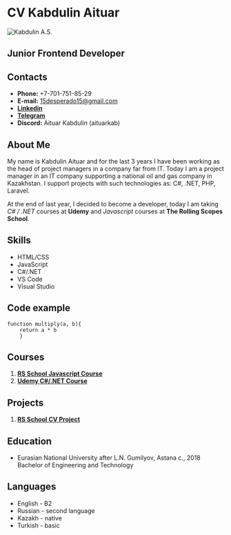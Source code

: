 # CV Kabdulin Aituar
![Kabdulin A.S.](https://ltdfoto.ru/images/2023/03/06/KABDULIN-AITUAR-1.jpg)

## Junior Frontend Developer

## Contacts
- **Phone:** +7-701-751-85-29
- **E-mail:** 15desperado15@gmail.com
- [**Linkedin**](https://www.linkedin.com/in/aituarkab/)
- [**Telegram**](https://t.me/aituarkab)
- **Discord:** Aituar Kabdulin (aituarkab)

## About Me 
My name is Kabdulin Aituar and for the last 3 years I have been working as the head of project managers in a company far from IT. Today I am a project manager in an IT company supporting a national oil and gas company in Kazakhstan. I support projects with such technologies as: С#, .NET, PHP, Laravel. 

At the end of last year, I decided to become a developer, today I am taking *C# / .NET* courses at **Udemy** and *Javascript* courses at **The Rolling Scopes School**.

## Skills
- HTML/CSS
- JavaScript
- C#/.NET
- VS Code
- Visual Studio

## Code example
    function multiply(a, b){
        return a * b
        }

## Courses
1. [**RS School Javascript Course**](https://app.rs.school/)
2. [**Udemy C#/.NET Course**](https://www.udemy.com/course/csharp-ru/)

## Projects
1. [**RS School CV Project**](https://github.com/aituarkab/rsschool-cv)

## Education
- Eurasian National University after L.N. Gumilyov, Astana c., 2018
Bachelor of Engineering and Technology

## Languages
- English - B2
- Russian - second language
- Kazakh - native
- Turkish - basic